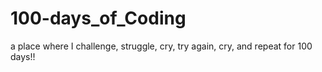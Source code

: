 # 100-days_of_Coding
 a place where I challenge, struggle, cry, try again, cry, and repeat for 100 days!!
